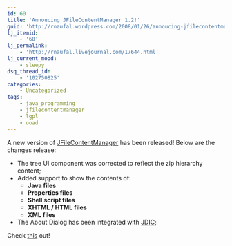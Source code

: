 ```yaml
---
id: 60
title: 'Annoucing JFileContentManager 1.2!'
guid: 'http://rnaufal.wordpress.com/2008/01/26/annoucing-jfilecontentmanager-1-2/'
lj_itemid:
    - '68'
lj_permalink:
    - 'http://rnaufal.livejournal.com/17644.html'
lj_current_mood:
    - sleepy
dsq_thread_id:
    - '102750825'
categories:
    - Uncategorized
tags:
    - java_programming
    - jfilecontentmanager
    - lgpl
    - ooad
---
```


A new version of [JFileContentManager](http://rnaufal.livejournal.com/16871.html) has been released! Below are the changes release:

- The tree UI component was corrected to reflect the zip hierarchy content;
- Added support to show the contents of: 
    - **Java files**
    - **Properties files**
    - **Shell script files**
    - **XHTML / HTML files**
    - **XML files**
- The About Dialog has been integrated with [JDIC](https://jdic.dev.java.net/);

Check [this](http://fcmanager.wiki.sourceforge.net) out!